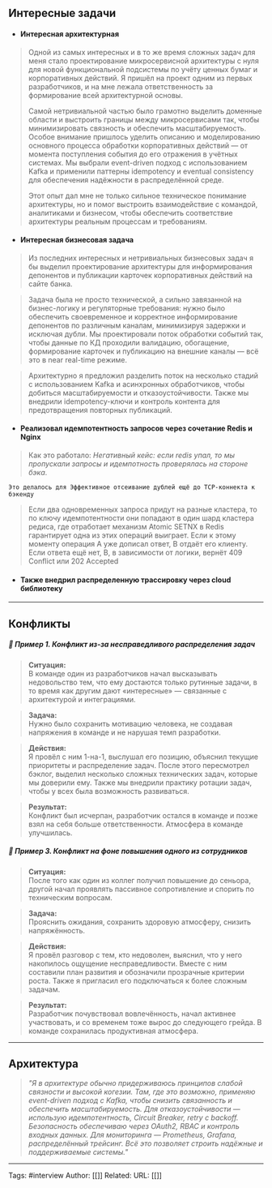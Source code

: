 
## **Интересные задачи**

- #### **Интересная архитектурная**
> Одной из самых интересных и в то же время сложных задач для меня стало проектирование микросервисной архитектуры с нуля для новой функциональной подсистемы по учёту ценных бумаг и корпоративных действий. Я пришёл на проект одним из первых разработчиков, и на мне лежала ответственность за формирование всей архитектурной основы.
> 
> Самой нетривиальной частью было грамотно выделить доменные области и выстроить границы между микросервисами так, чтобы минимизировать связность и обеспечить масштабируемость. Особое внимание пришлось уделить описанию и моделированию основного процесса обработки корпоративных действий — от момента поступления события до его отражения в учётных системах. Мы выбрали event-driven подход с использованием Kafka и применили паттерны idempotency и eventual consistency для обеспечения надёжности в распределённой среде.
> 
> Этот опыт дал мне не только сильное техническое понимание архитектуры, но и помог выстроить взаимодействие с командой, аналитиками и бизнесом, чтобы обеспечить соответствие архитектуры реальным процессам и требованиям.

- #### **Интересная бизнесовая задача**
> Из последних интересных и нетривиальных бизнесовых задач я бы выделил проектирование архитектуры для информирования депонентов и публикации карточек корпоративных действий на сайте банка.

> Задача была не просто технической, а сильно завязанной на бизнес-логику и регуляторные требования: нужно было обеспечить своевременное и корректное информирование депонентов по различным каналам, минимизируя задержки и исключая дубли. Мы проектировали поток обработки событий так, чтобы данные по КД проходили валидацию, обогащение, формирование карточек и публикацию на внешние каналы — всё это в near real-time режиме.

> Архитектурно я предложил разделить поток на несколько стадий с использованием Kafka и асинхронных обработчиков, чтобы добиться масштабируемости и отказоустойчивости. Также мы внедрили idempotency-ключи и контроль контента для предотвращения повторных публикаций.

- #### Реализовал идемпотентность запросов через сочетание Redis и Nginx
> Как это работало: *Негативный кейс: если redis упал, то мы пропускали запросы и идемпотность проверялась на стороне бэка*.

`Это делалось для Эффективное отсеивание дублей ещё до TCP‑коннекта к бэкенду`

> Если два одновременных запроса придут на разные кластера, то по ключу идемпотентности они попадают в один шард кластера редиса, где отработает механизм Atomic SETNX в Redis гарантирует одна из этих операций выиграет. Если к этому моменту операция A уже дописал ответ, B отдаёт его клиенту. Если ответа ещё нет, B, в зависимости от логики, вернёт 409 Conflict или 202 Accepted

- #### Также внедрил распределенную трассировку через cloud библиотеку
---
## **Конфликты**
##### 💬 Пример 1. **Конфликт из-за несправедливого распределения задач**

> **Ситуация:**  
> В команде один из разработчиков начал высказывать недовольство тем, что ему достаются только рутинные задачи, в то время как другим дают «интересные» — связанные с архитектурой и интеграциями.

> **Задача:**  
> Нужно было сохранить мотивацию человека, не создавая напряжения в команде и не нарушая темп разработки.

> **Действия:**  
> Я провёл с ним 1-на-1, выслушал его позицию, объяснил текущие приоритеты и распределение задач. После этого пересмотрел бэклог, выделил несколько сложных технических задач, которые мы доверили ему. Также мы внедрили практику ротации задач, чтобы у всех была возможность развиваться.

> **Результат:**  
> Конфликт был исчерпан, разработчик остался в команде и позже взял на себя больше ответственности. Атмосфера в команде улучшилась.

##### 💬 Пример 3. **Конфликт на фоне повышения одного из сотрудников**

> **Ситуация:**  
> После того как один из коллег получил повышение до сеньора, другой начал проявлять пассивное сопротивление и спорить по техническим вопросам.

> **Задача:**  
> Прояснить ожидания, сохранить здоровую атмосферу, снизить напряжённость.

> **Действия:**  
> Я провёл разговор с тем, кто недоволен, выяснил, что у него накопилось ощущение несправедливости. Вместе с ним составили план развития и обозначили прозрачные критерии роста. Также я пригласил его подключаться к более сложным задачам.

> **Результат:**  
> Разработчик почувствовал вовлечённость, начал активнее участвовать, и со временем тоже вырос до следующего грейда. В команде сохранилась продуктивная атмосфера.

---
##  **Архитектура**

> _"Я в архитектуре обычно придерживаюсь принципов слабой связности и высокой когезии. Там, где это возможно, применяю event-driven подход с Kafka, чтобы снизить связанность и обеспечить масштабируемость. Для отказоустойчивости — использую идемпотентность, Circuit Breaker, retry с backoff. Безопасность обеспечиваю через OAuth2, RBAC и контроль входных данных. Для мониторинга — Prometheus, Grafana, распределённый трейсинг. Всё это позволяет строить надёжные и поддерживаемые системы."_

---
Tags: #interview
Author: [[]]
Related: 
URL: [[]]